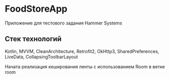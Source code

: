 # FoodStoreApp
 Приложение для тестового задания Hammer Systems
 ## Стек технологий
 Kotlin, MVVM, CleanArchitecture, Retrofit2, OkHttp3, SharedPreferences, LiveData, CollapsingToolbarLayout
 

 Начата реализация кеширования ленты c использованием Room в ветке room
